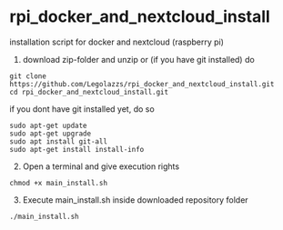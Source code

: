 # rpi_docker_and_nextcloud_install
installation script for docker and nextcloud (raspberry pi)

1. download zip-folder and unzip or (if you have git installed) do

```
git clone https://github.com/Legolazzs/rpi_docker_and_nextcloud_install.git
cd rpi_docker_and_nextcloud_install.git
```
if you dont have git installed yet, do so
```
sudo apt-get update
sudo apt-get upgrade
sudo apt install git-all
sudo apt-get install install-info
```
2. Open a terminal and give execution rights

```
chmod +x main_install.sh
```
3. Execute main_install.sh inside downloaded repository folder

```
./main_install.sh
```
